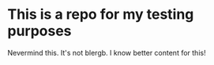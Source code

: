 # This is a repo for my testing purposes

Nevermind this. It's not blergb.
I know better content for this!
